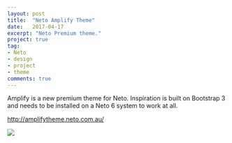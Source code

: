 ```yaml
---
layout: post
title:  "Neto Amplify Theme"
date:   2017-04-17
excerpt: "Neto Premium theme."
project: true
tag:
- Neto
- design
- project
- theme
comments: true
---
```


Amplify is a new premium theme for Neto. Inspiration is built on Bootstrap 3 and needs to be installed on a Neto 6 system to work at all.

http://amplifytheme.neto.com.au/

![](https://assets.netohq.com/cms/themes/theme-amplify.jpg?mtime=20171102144336)
